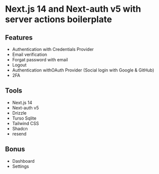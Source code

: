 # Next.js 14 and Next-auth v5 with server actions boilerplate

## Features

- Authentication with Credentials Provider
- Email verification
- Forgat password with email
- Logout
- Authentication withOAuth Provider (Social login with Google & GitHub)
- 2FA

## Tools

- Next.js 14
- Next-auth v5
- Drizzle
- Turso Sqlite
- Tailwind CSS
- Shadcn
- resend

## Bonus

- Dashboard
- Settings
